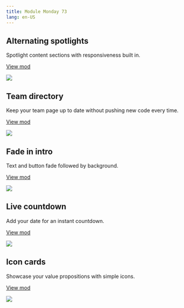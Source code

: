 ```yaml
---
title: Module Monday 73
lang: en-US
---
```


## Alternating spotlights

Spotlight content sections with responsiveness built in.

<a class="btn btn-sm" href="https://anymod.com/mod/alternating-sections-aldbdr?preview=true">View mod</a>

<a href="https://anymod.com/mod/alternating-sections-aldbdr?preview=true">
  <img src="https://res.cloudinary.com/component/image/upload/v1581891988/spotlight_ewgvhu.gif"/>
</a>

## Team directory

Keep your team page up to date without pushing new code every time.

<a class="btn btn-sm" href="https://anymod.com/mod/team-directory-orlook?preview=true">View mod</a>

<a href="https://anymod.com/mod/team-directory-orlook?preview=true">
  <img src="https://res.cloudinary.com/component/image/upload/v1581891983/team_vknbvz.gif"/>
</a>

## Fade in intro

Text and button fade followed by background.

<a class="btn btn-sm" href="https://anymod.com/mod/hero-w-background-ordoor?preview=true">View mod</a>

<a href="https://anymod.com/mod/hero-w-background-ordoor?preview=true">
  <img src="https://res.cloudinary.com/component/image/upload/v1581891985/hero_jto5jq.gif"/>
</a>

## Live countdown

Add your date for an instant countdown.

<a class="btn btn-sm" href="https://anymod.com/mod/simple-configurable-countdown-dknrlo">View mod</a>

<a href="https://anymod.com/mod/simple-configurable-countdown-dknrlo">
  <img src="https://res.cloudinary.com/component/image/upload/v1581891980/countdown_uhncay.gif"/>
</a>

## Icon cards

Showcase your value propositions with simple icons.

<a class="btn btn-sm" href="https://anymod.com/mod/icon-cards-mladbl">View mod</a>

<a href="https://anymod.com/mod/icon-cards-mladbl">
  <img src="https://res.cloudinary.com/component/image/upload/v1581891980/icon-cards-png_iykbbi.png"/>
</a>
